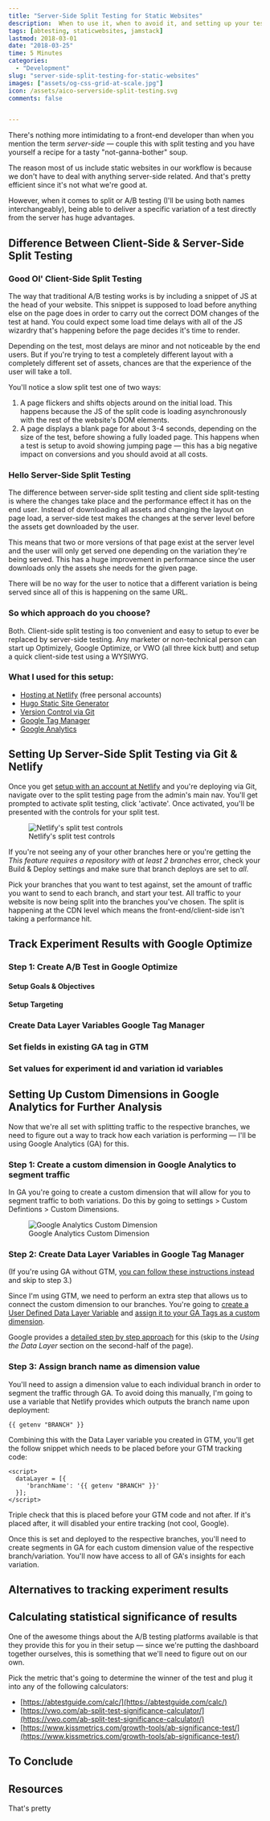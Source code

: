 ```yaml
---
title: "Server-Side Split Testing for Static Websites"
description:  When to use it, when to avoid it, and setting up your testing stack.
tags: [abtesting, staticwebsites, jamstack]
lastmod: 2018-03-01
date: "2018-03-25"
time: 5 Minutes
categories:
  - "Development"
slug: "server-side-split-testing-for-static-websites" 
images: ["assets/og-css-grid-at-scale.jpg"]
icon: /assets/aico-serverside-split-testing.svg
comments: false


---
```


There's nothing more intimidating to a front-end developer than when you mention the term <i>server-side</i> — couple this with split testing and you have yourself a recipe for a tasty "not-ganna-bother" soup.

The reason most of us include static websites in our workflow is because we don't have to deal with anything server-side related. And that's pretty efficient since it's not what we're good at.

However, when it comes to split or A/B testing (I'll be using both names interchangeably), being able to deliver a specific variation of a test directly from the server has huge advantages.

## Difference Between Client-Side &amp; Server-Side Split&nbsp;Testing

<h3>Good Ol' Client-Side Split Testing</h3>

The way that traditional A/B testing works is by including a snippet of JS at the head of your website. This snippet is supposed to load before anything else on the page does in order to carry out the correct DOM changes of the test at hand. You could expect some load time delays with all of the JS wizardry that's happening before the page decides it's time to render. 

Depending on the test, most delays are minor and not noticeable by the end users. But if you're trying to test a completely different layout with a completely different set of assets, chances are that the experience of the user will take a toll.

You'll notice a slow split test one of two ways: 

1. A page flickers and shifts objects around on the initial load. This happens because the JS of the split code is loading asynchronously with the rest of the website's DOM elements. 
2. A page displays a blank page for about 3-4 seconds, depending on the size of the test, before showing a fully loaded page. This happens when a test is setup to avoid showing jumping page — this has a big negative impact on conversions and you should avoid at all costs.

<h3>Hello Server-Side Split Testing</h3>

The difference between server-side split testing and client side split-testing is where the changes take place and the performance effect it has on the end user. Instead of downloading all assets and changing the layout on page load, a server-side test makes the changes at the server level before the assets get downloaded by the user. 

This means that two or more versions of that page exist at the server level and the user will only get served one depending on the variation they're being served. This has a huge improvement in performance since the user downloads only the assets she needs for the given page. 

There will be no way for the user to notice that a different variation is being served since all of this is happening on the same URL.

<h3>So which approach do you choose?</h3>

Both. Client-side split testing is too convenient and easy to setup to ever be replaced by server-side testing. Any marketer or non-technical person can start up Optimizely, Google Optimize, or VWO (all three kick butt) and setup a quick client-side test using a WYSIWYG. 

<!-- However, when we speak about server-side split or a/b testing, we're referring to the location of where the change of your test takes place. In most cases, when we setup a test, the changes take place on the front-end, after the user's browser has downloaded all assets from the server. 

If you're testing small front-end changes (e.g. button colors), it's usually a change that happens without the user doesn't noticing. But if your testing goes any deeper than a few lines of CSS & JS, it begins to take a noticeable toll on the load time of a website.  -->





<!-- 
However, I've been playing around with idea of shifting my A/B testing approach from the client-side to the server-side for the sake of performance. Don't run away though, with the right setup, you 

Having my website hosted at [Netlify](https://www.netlify.com), I realized that they make it pretty easy to setup server-side testing through branch deployment via [Git](https://git-scm.com/). 

With the help of Google Tag Manager and Google Analytics, I went ahead and took it for a test drive. -->

<h3>What I used for this setup:</h3>

* [Hosting at Netlify](https://www.netlify.com) (free personal accounts) 
* [Hugo Static Site Generator](https://gohugo.io/)
* [Version Control via Git](https://git-scm.com/)
* [Google Tag Manager](http://www.googletagmanager.com/)
* [Google Analytics](https://analytics.google.com)

## Setting Up Server-Side Split Testing via Git & Netlify

Once you get [setup with an account at Netlify](https://www.netlify.com/blog/2016/09/29/a-step-by-step-guide-deploying-on-netlify/) and you're deploying via Git, navigate over to the split testing page from the admin's main nav. You'll get prompted to activate split testing, click 'activate'. Once activated, you'll be presented with the controls for your split test. 

<figure>
	<img src="/assets/netlify-split-test-controls.jpg" alt="Netlify's split test controls">
	<figcaption>Netlify's split test controls</figcaption>
</figure>

If you're not seeing any of your other branches here or you're getting the <i>This feature requires a repository with at least 2 branches</i> error, check your Build &amp; Deploy settings and make sure that branch deploys are set to <i>all</i>. 

Pick your branches that you want to test against, set the amount of traffic you want to send to each branch, and start your test. All traffic to your website is now being split into the branches you've chosen. The split is happening at the CDN level which means the front-end/client-side isn't taking a performance hit. 

## Track Experiment Results with Google Optimize

<h3>Step 1: Create A/B Test in Google Optimize</h3>

<h4>Setup Goals &amp; Objectives</h4>

<h4>Setup Targeting</h4>

<h3>Create Data Layer Variables Google Tag Manager</h3>

<h3>Set fields in existing GA tag in GTM</h3>

<h3>Set values for experiment id and variation id variables</h3>

## Setting Up Custom Dimensions in Google Analytics for Further Analysis



Now that we're all set with splitting traffic to the respective branches, we need to figure out a way to track how each variation is performing — I'll be using Google Analytics (GA) for this.

<h3>Step 1: Create a custom dimension in Google Analytics to segment traffic</h3>

In GA you're going to create a custom dimension that will allow for you to segment traffic to both variations. Do this by going to settings > Custom Defintions > Custom Dimensions. 

<figure>
	<img src="/assets/ga-custom-dimension.jpg" alt="Google Analytics Custom Dimension"  class="img-border">
	<figcaption>Google Analytics Custom Dimension</figcaption>
</figure>






<h3>Step 2: Create Data Layer Variables in Google Tag Manager</h3>


(If you're using GA without GTM, [you can follow these instructions instead](https://developers.google.com/analytics/devguides/collection/gtagjs/custom-dims-mets) and skip to step 3.)

<!-- Since I'm using GTM, we need to perform an extra step that allows us to connect the custom dimension to our branches. 

Now that we have our dimensions created through Google Analytics we need to figure out a way to to assign the branch name as a dimension value. If you're using GA without GTM, the initial setup of assigning a dimension value on a page is quite simple and [thoroughly explained here](https://developers.google.com/analytics/devguides/collection/gtagjs/custom-dims-mets).  -->

Since I'm using GTM, we need to perform an extra step that allows us to connect the custom dimension to our branches. You're going to <a href="/assets/google-tag-manager-create-data-layer-variable.jpg" class="lightbox">create a User Defined Data Layer Variable</a> and <a href="/assets/google-tag-manager-add-custom-dimension.jpg" class="lightbox">assign it to your GA Tags as a custom dimension</a>.


Google provides a [detailed step by step approach](https://support.google.com/analytics/answer/6164990?hl=en) for this (skip to the  <i>Using the Data Layer</i> section on the second-half of the page).


<h3>Step 3: Assign branch name as dimension value</h3>

You'll need to assign a dimension value to each individual branch in order to segment the traffic through GA. To avoid doing this manually, I'm going to use a variable that Netlify provides which outputs the branch name upon deployment:

<pre class="language-markup"><code>{{ getenv "BRANCH" }}</code></pre>

Combining this with the Data Layer variable you created in GTM, you'll get the follow snippet which needs to be placed before your GTM tracking code:


<pre class="language-markup"><code>&lt;script&gt;
  dataLayer = [{
     'branchName': '{{ getenv "BRANCH" }}'
  }];
&lt;/script&gt;</code></pre>

Triple check that this is placed before your GTM code and not after. If it's placed after, it will disabled your entire tracking (not cool, Google).


Once this is set and deployed to the respective branches, you'll need to create segments in GA for each custom dimension value of the respective branch/variation. You'll now have access to all of GA's insights for each variation.

## Alternatives to tracking experiment results

## Calculating statistical significance of results

One of the awesome things about the A/B testing platforms available is that they provide this for you in their setup — since we're putting the dashboard together ourselves, this is something that we'll need to figure out on our own. 

Pick the metric that's going to determine the winner of the test and plug it into any of the following calculators:

* [https://abtestguide.com/calc/](https://abtestguide.com/calc/)
* [https://vwo.com/ab-split-test-significance-calculator/](https://vwo.com/ab-split-test-significance-calculator/)
* [https://www.kissmetrics.com/growth-tools/ab-significance-test/](https://www.kissmetrics.com/growth-tools/ab-significance-test/)

## To Conclude

## Resources

That's pretty

